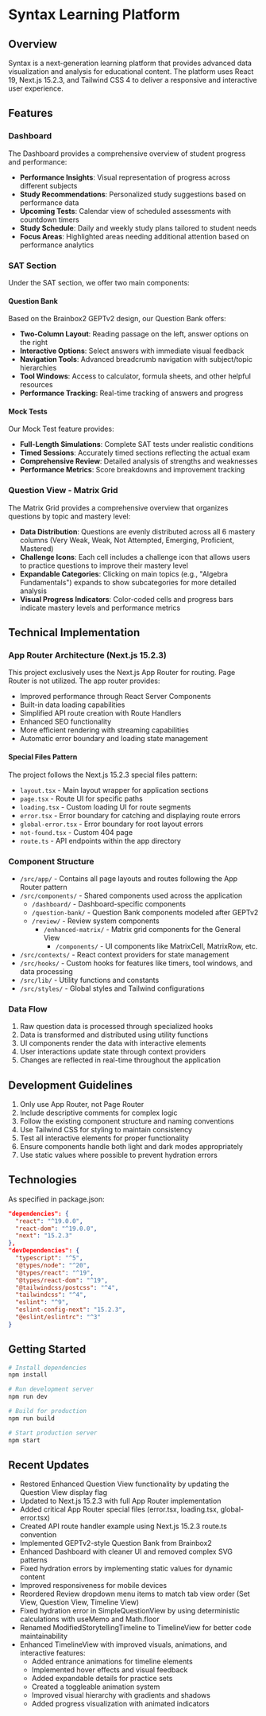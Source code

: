 # Syntax Learning Platform

## Overview

Syntax is a next-generation learning platform that provides advanced data visualization and analysis for educational content. The platform uses React 19, Next.js 15.2.3, and Tailwind CSS 4 to deliver a responsive and interactive user experience.

## Features

### Dashboard

The Dashboard provides a comprehensive overview of student progress and performance:

- **Performance Insights**: Visual representation of progress across different subjects
- **Study Recommendations**: Personalized study suggestions based on performance data
- **Upcoming Tests**: Calendar view of scheduled assessments with countdown timers
- **Study Schedule**: Daily and weekly study plans tailored to student needs
- **Focus Areas**: Highlighted areas needing additional attention based on performance analytics

### SAT Section

Under the SAT section, we offer two main components:

#### Question Bank

Based on the Brainbox2 GEPTv2 design, our Question Bank offers:

- **Two-Column Layout**: Reading passage on the left, answer options on the right
- **Interactive Options**: Select answers with immediate visual feedback
- **Navigation Tools**: Advanced breadcrumb navigation with subject/topic hierarchies
- **Tool Windows**: Access to calculator, formula sheets, and other helpful resources
- **Performance Tracking**: Real-time tracking of answers and progress

#### Mock Tests

Our Mock Test feature provides:

- **Full-Length Simulations**: Complete SAT tests under realistic conditions
- **Timed Sessions**: Accurately timed sections reflecting the actual exam
- **Comprehensive Review**: Detailed analysis of strengths and weaknesses
- **Performance Metrics**: Score breakdowns and improvement tracking

### Question View - Matrix Grid

The Matrix Grid provides a comprehensive overview that organizes questions by topic and mastery level:

- **Data Distribution**: Questions are evenly distributed across all 6 mastery columns (Very Weak, Weak, Not Attempted, Emerging, Proficient, Mastered)
- **Challenge Icons**: Each cell includes a challenge icon that allows users to practice questions to improve their mastery level
- **Expandable Categories**: Clicking on main topics (e.g., "Algebra Fundamentals") expands to show subcategories for more detailed analysis
- **Visual Progress Indicators**: Color-coded cells and progress bars indicate mastery levels and performance metrics

## Technical Implementation

### App Router Architecture (Next.js 15.2.3)

This project exclusively uses the Next.js App Router for routing. Page Router is not utilized. The app router provides:

- Improved performance through React Server Components
- Built-in data loading capabilities
- Simplified API route creation with Route Handlers
- Enhanced SEO functionality
- More efficient rendering with streaming capabilities
- Automatic error boundary and loading state management

#### Special Files Pattern

The project follows the Next.js 15.2.3 special files pattern:

- `layout.tsx` - Main layout wrapper for application sections
- `page.tsx` - Route UI for specific paths
- `loading.tsx` - Custom loading UI for route segments
- `error.tsx` - Error boundary for catching and displaying route errors
- `global-error.tsx` - Error boundary for root layout errors
- `not-found.tsx` - Custom 404 page
- `route.ts` - API endpoints within the app directory

### Component Structure

- `/src/app/` - Contains all page layouts and routes following the App Router pattern
- `/src/components/` - Shared components used across the application
  - `/dashboard/` - Dashboard-specific components
  - `/question-bank/` - Question Bank components modeled after GEPTv2
  - `/review/` - Review system components
    - `/enhanced-matrix/` - Matrix grid components for the General View
      - `/components/` - UI components like MatrixCell, MatrixRow, etc.
- `/src/contexts/` - React context providers for state management
- `/src/hooks/` - Custom hooks for features like timers, tool windows, and data processing
- `/src/lib/` - Utility functions and constants
- `/src/styles/` - Global styles and Tailwind configurations

### Data Flow

1. Raw question data is processed through specialized hooks
2. Data is transformed and distributed using utility functions
3. UI components render the data with interactive elements
4. User interactions update state through context providers
5. Changes are reflected in real-time throughout the application

## Development Guidelines

1. Only use App Router, not Page Router
2. Include descriptive comments for complex logic
3. Follow the existing component structure and naming conventions
4. Use Tailwind CSS for styling to maintain consistency
5. Test all interactive elements for proper functionality
6. Ensure components handle both light and dark modes appropriately
7. Use static values where possible to prevent hydration errors

## Technologies

As specified in package.json:

```json
"dependencies": {
  "react": "^19.0.0",
  "react-dom": "^19.0.0",
  "next": "15.2.3"
},
"devDependencies": {
  "typescript": "^5",
  "@types/node": "^20",
  "@types/react": "^19",
  "@types/react-dom": "^19",
  "@tailwindcss/postcss": "^4",
  "tailwindcss": "^4",
  "eslint": "^9",
  "eslint-config-next": "15.2.3",
  "@eslint/eslintrc": "^3"
}
```

## Getting Started

```bash
# Install dependencies
npm install

# Run development server
npm run dev

# Build for production
npm run build

# Start production server
npm start
```

## Recent Updates

- Restored Enhanced Question View functionality by updating the Question View display flag
- Updated to Next.js 15.2.3 with full App Router implementation
- Added critical App Router special files (error.tsx, loading.tsx, global-error.tsx)
- Created API route handler example using Next.js 15.2.3 route.ts convention
- Implemented GEPTv2-style Question Bank from Brainbox2
- Enhanced Dashboard with cleaner UI and removed complex SVG patterns
- Fixed hydration errors by implementing static values for dynamic content
- Improved responsiveness for mobile devices
- Reordered Review dropdown menu items to match tab view order (Set View, Question View, Timeline View)
- Fixed hydration error in SimpleQuestionView by using deterministic calculations with useMemo and Math.floor
- Renamed ModifiedStorytellingTimeline to TimelineView for better code maintainability
- Enhanced TimelineView with improved visuals, animations, and interactive features:
  - Added entrance animations for timeline elements
  - Implemented hover effects and visual feedback
  - Added expandable details for practice sets
  - Created a toggleable animation system
  - Improved visual hierarchy with gradients and shadows
  - Added progress visualization with animated indicators
